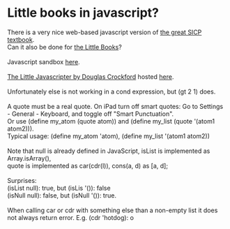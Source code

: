 # Little books in javascript?
There is a very nice web-based javascript version of <a href="https://sourceacademy.org/sicpjs/index">
the great SICP textbook</a>.<br>
Can it also be done for 
<a href="https://mitpress.mit.edu/little-books-on-big-topics-in-computer-science/">the Little Books</a>?<br>
<br>
Javascript sandbox <a href="https://joostjacob.github.io/Little/evaljs.html">here</a>.<br>
<br>
<a href="https://www.crockford.com/little.html">The Little Javascripter by Douglas Crockford</a> hosted <a href="https://joostjacob.github.io/Little/ljs.html">here</a>.<br>
<br>
Unfortunately else is not working in a cond expression, but (gt 2 1) does.<br>
<br>
A quote must be a real quote. On iPad turn off smart quotes: Go to Settings - General - Keyboard, and toggle off "Smart Punctuation".<br>
Or use (define my_atom (quote atom)) and (define my_list (quote '(atom1 atom2))).<br>
Typical usage: (define my_atom 'atom), (define my_list '(atom1 atom2))<br>
<br>
Note that null is already defined in JavaScript, isList is implemented as Array.isArray(),<br>
quote is implemented as car(cdr(l)), cons(a, d) as [a, d];<br>
<br>
Surprises:<br>
(isList null): true, but (isLis '()): false<br>
(isNull null): false, but (isNull '()): true.<br>
<br>
When calling car or cdr with something else than a non-empty list it does not always return error. 
E.g. (cdr 'hotdog): o<br>
